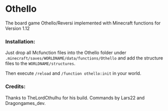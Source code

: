 # Othello
The board game Othello/Reversi implemented with Minecraft functions for Version 1.12
### Installation:
Just drop all Mcfunction files into the Othello folder under `.minecraft/saves/WORLDNAME/data/functions/Othello`
and add the structure files to the `WORLDNAME/structures`.

Then execute ``/reload`` and ``/function othello:init`` in your world.

### Credits:
Thanks to TheLordCthulhu for his build.
Commands by Lars22 and Dragongames_dev.
